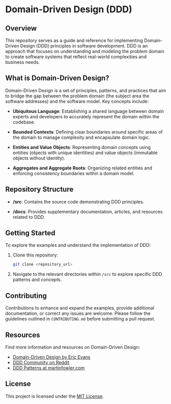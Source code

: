 # Domain-Driven Design (DDD)

## Overview

This repository serves as a guide and reference for implementing Domain-Driven Design (DDD) principles in software development. DDD is an approach that focuses on understanding and modeling the problem domain to create software systems that reflect real-world complexities and business needs.

## What is Domain-Driven Design?

Domain-Driven Design is a set of principles, patterns, and practices that aim to bridge the gap between the problem domain (the subject area the software addresses) and the software model. Key concepts include:

- **Ubiquitous Language**: Establishing a shared language between domain experts and developers to accurately represent the domain within the codebase.
  
- **Bounded Contexts**: Defining clear boundaries around specific areas of the domain to manage complexity and encapsulate domain logic.
  
- **Entities and Value Objects**: Representing domain concepts using entities (objects with unique identities) and value objects (immutable objects without identity).
  
- **Aggregates and Aggregate Roots**: Organizing related entities and enforcing consistency boundaries within a domain model.

## Repository Structure

- **/src**: Contains the source code demonstrating DDD principles.
  
- **/docs**: Provides supplementary documentation, articles, and resources related to DDD.

## Getting Started

To explore the examples and understand the implementation of DDD:

1. Clone this repository:

    ```bash
    git clone <repository_url>
    ```

2. Navigate to the relevant directories within `/src` to explore specific DDD patterns and concepts.

## Contributing

Contributions to enhance and expand the examples, provide additional documentation, or correct any issues are welcome. Please follow the guidelines outlined in `CONTRIBUTING.md` before submitting a pull request.

## Resources

Find more information and resources on Domain-Driven Design:

- [Domain-Driven Design by Eric Evans](https://domainlanguage.com/ddd/)
- [DDD Community on Reddit](https://www.reddit.com/r/DDD/)
- [DDD Patterns at martinfowler.com](https://martinfowler.com/tags/domain%20driven%20design.html)

## License

This project is licensed under the [MIT License](LICENSE).
